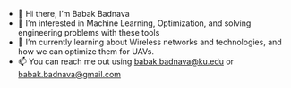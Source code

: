 - 👋 Hi there, I’m Babak Badnava
- 👀 I’m interested in Machine Learning, Optimization, and solving engineering problems with these tools
- 🌱 I’m currently learning about Wireless networks and technologies, and how we can optimize them for UAVs.
- 📫 You can reach me out using babak.badnava@ku.edu or babak.badnava@gmail.com

<!---
badnava-babak/badnava-babak is a ✨ special ✨ repository because its `README.md` (this file) appears on your GitHub profile.
You can click the Preview link to take a look at your changes.
--->
